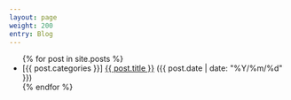 ```yaml
---
layout: page
weight: 200
entry: Blog
---
```


<ul>
  {% for post in site.posts %}
    <li>
      [{{ post.categories }}]
      <a href="{{ post.url }}">{{ post.title }}</a>
      ({{ post.date | date: "%Y/%m/%d" }})
    </li>
  {% endfor %}
</ul>
